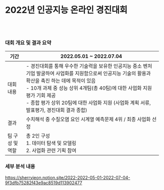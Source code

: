 # 2022년 인공지능 온라인 경진대회
</br></br>

### 대회 개요 및 결과 요약

|   기간   | 2022.05.01 ~ 2022.07.04 |
|  -----  | --- |
| 대회 내용 | - 경진대회를 통해 우수한 기술력을 보유한 인공지능 중소 벤처 기업 발굴하여 사업화를 지원함으로써 인공지능 기술의 활용과 확산을 촉진 하는 데에 목적이 있음</br>- 10개 과제 중 성능 상위 4개팀(총 40팀)에 대한 사업화 지원 평가 기회 제공 </br>- 종합 평가 상위 20팀에 대한 사업화 지원 (사업화 계획 서류, 발표평가, 경진대회 결과 종합) |
| 결과 | 수치해석 중 수질오염 요인 시계열 예측문제 4위 / 최종 사업화 선정 |
| 팀 구성 및 역할  | 총 2인 구성 </br>1. 데이터 탐색 및 모델링 </br>2. 사업화 관련 기획 참여 |



### 세부 분석 내용
https://sherryjeon.notion.site/2022-2022-05-01-2022-07-04-9f3dfb75282f43e9ac8519d113902477